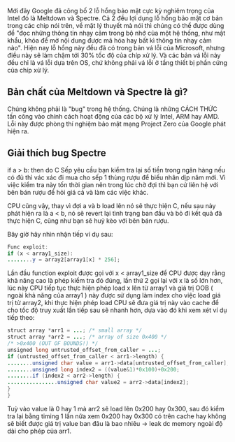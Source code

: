 Mới đây Google đã công bố 2 lỗ hổng bảo mật cực kỳ nghiêm trọng của Intel đó là Meltdown và Spectre.
Cả 2 đều lợi dụng lỗ hổng bảo mật cơ bản trong các chip nói trên, về mặt lý thuyết mà nói thì chúng có thể được dùng để "đọc những thông tin nhạy cảm trong bộ nhớ của một hệ thống, như mật khẩu, khóa để mở nội dung được mã hóa hay bất kì thông tin nhạy cảm nào".
Hiện nay lỗ hổng này đều đã có trong bản vá lỗi của Microsoft, nhưng điều này sẽ làm chậm tới 30% tốc độ của chíp xử lý. Và các bản vá lỗi này đều chỉ là vá lỗi dựa trên OS, chứ không phải vá lỗi ở tầng thiết bị phần cứng của chíp xử lý.

## Bản chất của Meltdown và Spectre là gì?

Chúng không phải là "bug" trong hệ thống. Chúng là những CÁCH THỨC tấn công vào chính cách hoạt động của các bộ xử lý Intel, ARM hay AMD. Lỗi này được phòng thí nghiệm bảo mật mạng Project Zero của Google phát hiện ra.

## Giải thích bug Spectre
if a > b:
then do C
Sếp yêu cầu bạn kiểm tra lại số tiền trong ngân hàng nếu có đủ thì vác xác đi mua cho sếp 1 thùng rượu để biếu nhân dịp năm mới.
Vì việc kiểm tra này tốn thời gian nên trong lúc chờ đợi thì bạn cứ liên hệ với bên bán rượu để hỏi giá cả và làm các việc khác.

CPU cũng vậy, thay vì đợi a và b load lên nó sẽ thực hiện C, nếu sau này phát hiện ra là a < b, nó sẽ revert lại tình trạng ban đầu và bỏ đi kết quả đã thực hiện C, cũng như bạn sẽ huỷ kèo với bên bán rượu.

Bây giờ hãy nhìn nhận tiếp ví dụ sau:

```java
Func exploit:
if (x < array1_size):
........y = array2[array1[x] * 256];
```
Lần đầu function exploit được gọi với x < array1_size để CPU được dạy rằng khả năng cao là phép kiểm tra đó đúng, lần thứ 2 gọi lại với x là số lớn hơn, lúc này CPU tiếp tục thực hiện phép load x lên từ array1 và giá trị OOB ( ngoài khả năng của array1 ) này được sử dụng làm index cho việc load giá trị từ array2, khi thực hiện phép load CPU sẽ đưa giá trị này vào cache để cho tốc độ truy xuất lần tiếp sau sẽ nhanh hơn, dựa vào đó khi xem xét ví dụ tiếp theo:
```java
struct array *arr1 = ...; /* small array */
struct array *arr2 = ...; /* array of size 0x400 */
/* >0x400 (OUT OF BOUNDS!) */
unsigned long untrusted_offset_from_caller = ...;
if (untrusted_offset_from_caller < arr1->length) {
........unsigned char value = arr1->data[untrusted_offset_from_caller];
........unsigned long index2 = ((value&1)*0x100)+0x200;
........if (index2 < arr2->length) {
................unsigned char value2 = arr2->data[index2];
}
}
```
Tuỳ vào value là 0 hay 1 mà arr2 sẽ load lên 0x200 hay 0x300, sau đó kiểm tra lại bằng timing 1 lần nữa xem 0x200 hay 0x300 có trên cache hay không sẽ biết được giá trị value ban đâu là bao nhiêu -> leak dc memory ngoài độ dài cho phép của arr1.
